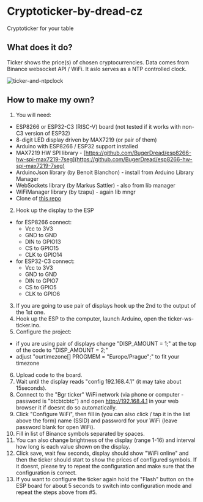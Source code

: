 # Cryptoticker-by-dread-cz
Cryptoticker for your table

## What does it do?
Ticker shows the price(s) of chosen cryptocurrencies. Data comes from Binance websocket API / WiFi. It aslo serves as a NTP controlled clock.

![ticker-and-ntpclock](ticker-and-ntpclock.jpg)

## How to make my own?
1. You will need:
* ESP8266 or ESP32-C3 (RISC-V) board (not tested if it works with non-C3 version of ESP32)
* 8-digit LED display driven by MAX7219 (or pair of them)
* Arduino with ESP8266 / ESP32 support installed
* MAX7219 HW SPI library - [https://github.com/BugerDread/esp8266-hw-spi-max7219-7seg](https://github.com/BugerDread/esp8266-hw-spi-max7219-7seg)
* ArduinoJson library (by Benoit Blanchon) - install from Arduino Library Manager
* WebSockets library (by Markus Sattler) - also from lib manager
* WiFiManager library (by tzapu) - again lib mngr
* Clone of [this repo](https://github.com/BugerDread/cryptoticker-by-dread-cz)
2. Hook up the display to the ESP
  * for ESP8266 connect:
    * Vcc to 3V3
    * GND to GND
    * DIN to GPIO13
    * CS to GPIO15
    * CLK to GPIO14
  * for ESP32-C3 connect:
    * Vcc to 3V3
    * GND to GND
    * DIN to GPIO7
    * CS to GPIO5
    * CLK to GPIO6
3. If you are going to use pair of displays hook up the 2nd to the output of the 1st one.
4. Hook up the ESP to the computer, launch Arduino, open the ticker-ws-ticker.ino.
5. Configure the project:
  * if you are using pair of displays change "DISP_AMOUNT = 1;" at the top of the code to "DISP_AMOUNT = 2;"
  * adjust "ourtimezone[] PROGMEM = "Europe/Prague";" to fit your timezone
6. Upload code to the board.
7. Wait until the display reads "config 192.168.4.1" (it may take about 15seconds).
8. Connect to the "Bgr ticker" WiFi network (via phone or computer - password is "btcbtcbtc") and open http://192.168.4.1 in your web browser it if doesnt do so automatically.
9. Click "Configure WiFi", then fill in (you can also click / tap it in the list above the form) name (SSID) and password for your WiFi (leave password blank for open WiFi).
10. Fill in list of Binance symbols separated by spaces.
11. You can also change brightness of the display (range 1-16) and interval how long is each value shown on the display.
12. Click save, wait few seconds, display should show "WiFi online" and then the ticker should start to show the prices of configured symbols. If it doesnt, please try to repeat the configuration and make sure that the configuration is correct.
13. If you want to configure the ticker again hold the "Flash" button on the ESP board for about 5 seconds to switch into configuration mode and repeat the steps above from #5.



